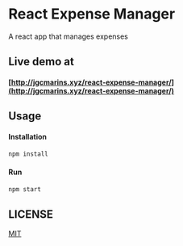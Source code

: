 # React Expense Manager
A react app that manages expenses

## Live demo at
#### [http://jgcmarins.xyz/react-expense-manager/](http://jgcmarins.xyz/react-expense-manager/)

## Usage
#### Installation
```bash
npm install
```

#### Run
```bash
npm start
```

## LICENSE
[MIT](https://github.com/jgcmarins/react-expense-manager/blob/master/LICENSE)
